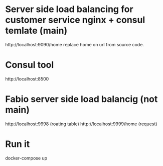 # Server side load balancing for customer service nginx + consul temlate (main)
http://localhost:9090/home
replace home on url from source code.

# Consul tool
http://localhost:8500

# Fabio server side load balancig (not main)
http://localhost:9998 (roating table)
http://localhost:9999/home (request)

# Run it
docker-compose up 

